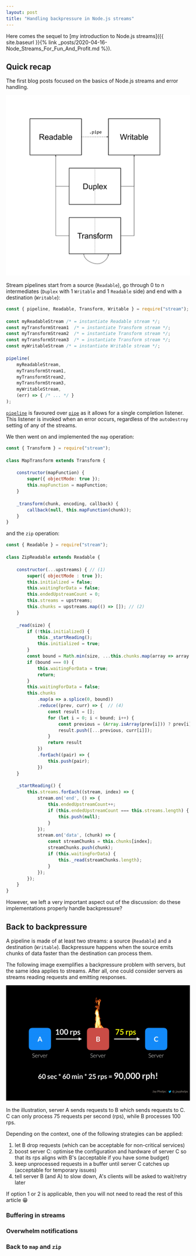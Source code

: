 ```yaml
---
layout: post
title: "Handling backpressure in Node.js streams"
---
```


Here comes the sequel to [my introduction to Node.js streams]({{ site.baseurl }}{% link _posts/2020-04-16-Node_Streams_For_Fun_And_Profit.md %}).


## Quick recap

The first blog posts focused on the basics of Node.js streams and error handling.

![Node.js stream family](/assets/img/node_streams.svg "Node.js stream family diagram")

Stream pipelines start from a source (`Readable`), go through 0 to n intermediates (`Duplex` with 1 `Writable` and 1 `Readable` side)
and end with a destination (`Writable`):

```javascript
const { pipeline, Readable, Transform, Writable } = require("stream");

const myReadableStream /* = instantiate Readable stream */;
const myTransformStream1  /* = instantiate Transform stream */;
const myTransformStream2  /* = instantiate Transform stream */;
const myTransformStream3  /* = instantiate Transform stream */;
const myWritableStream /* = instantiate Writable stream */;

pipeline(
    myReadableStream,
    myTransformStream1,
    myTransformStream2,
    myTransformStream3,
    myWritableStream,
    (err) => { /* ... */ }
);
```

[`pipeline`](https://nodejs.org/api/stream.html#stream_stream_pipeline_source_transforms_destination_callback)
is favoured over [`pipe`](https://nodejs.org/api/stream.html#stream_readable_pipe_destination_options) as it allows for a single completion listener.
This listener is invoked when an error occurs, regardless of the `autoDestroy` setting of any of the streams.

We then went on and implemented the `map` operation:

```javascript
const { Transform } = require("stream");

class MapTransform extends Transform {
    
    constructor(mapFunction) {
        super({ objectMode: true });
        this.mapFunction = mapFunction;
    }

    _transform(chunk, encoding, callback) {
        callback(null, this.mapFunction(chunk));
    }
}
```

and the `zip` operation:

```javascript
const { Readable } = require("stream");

class ZipReadable extends Readable {

    constructor(...upstreams) { // (1)
        super({ objectMode : true });
        this.initialized = false;
        this.waitingForData = false;
        this.endedUpstreamCount = 0;
        this.streams = upstreams;
        this.chunks = upstreams.map(() => []); // (2)
    }

    _read(size) {
        if (!this.initialized) {
            this._startReading();
            this.initialized = true;
        }
        const bound = Math.min(size, ...this.chunks.map(array => array.length));  // (3)
        if (bound === 0) {
            this.waitingForData = true;
            return;
        }
        this.waitingForData = false;
        this.chunks
            .map(a => a.splice(0, bound))
            .reduce((prev, curr) => {  // (4)
                const result = [];
                for (let i = 0; i < bound; i++) {
                    const previous = (Array.isArray(prev[i])) ? prev[i] : [prev[i]];
                    result.push([...previous, curr[i]]);
                }
                return result
            })
            .forEach((pair) => {
                this.push(pair);
            })
    }

    _startReading() {
        this.streams.forEach((stream, index) => {
            stream.on('end', () => {
                this.endedUpstreamCount++;
                if (this.endedUpstreamCount === this.streams.length) { // (5)
                    this.push(null);
                }
            });
            stream.on('data', (chunk) => {
                const streamChunks = this.chunks[index];
                streamChunks.push(chunk);
                if (this.waitingForData) {
                    this._read(streamChunks.length);
                }
            });
        });
    }
}
```

However, we left a very important aspect out of the discussion: do these implementations
properly handle backpressure?


## Back to backpressure

A pipeline is made of at least two streams: a source (`Readable`) and a destination (`Writable`).
Backpressure happens when the source emits chunks of data faster than the destination can process them.

The following image exemplifies a backpressure problem with servers, but the same idea applies to streams.
After all, one could consider servers as streams reading requests and emitting responses. 


![Backpressure illustrated](/assets/img/backpressure.gif "backpressure in action")

In the illustration, server A sends requests to B which sends requests to C.
C can only process 75 requests per second (rps), while B processes 100 rps.

Depending on the context, one of the following strategies can be applied:

 1. let B drop requests (which can be acceptable for non-critical services)
 1. boost server C: optimise the configuration and hardware of server C so that its rps aligns with B's (acceptable if you have some budget)
 1. keep unprocessed requests in a buffer until server C catches up (acceptable for temporary issues)
 1. tell server B (and A) to slow down, A's clients will be asked to wait/retry later

If option 1 or 2 is applicable, then you will not need to read the rest of this article 😁

### Buffering in streams

### Overwhelm notifications

### Back to `map` and `zip`
